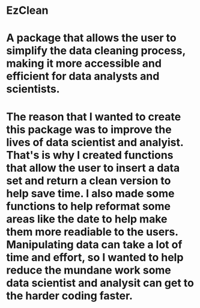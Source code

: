 # EzClean
# A package that allows the user to simplify the data cleaning process, making it more accessible and efficient for data analysts and scientists.
# The reason that I wanted to create this package was to improve the lives of data scientist and analyist. That's is why I created functions that allow the user to insert a data set and return a clean version to help save time. I also made some functions to help reformat some areas like the date to help make them more readiable to the users. Manipulating data can take a lot of time and effort, so I wanted to help reduce the mundane work some data scientist and analysit can get to the harder coding faster.
